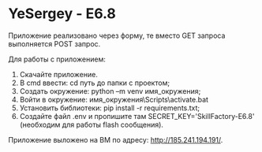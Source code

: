 # YeSergey - E6.8

Приложение реализовано через форму, те вместо GET запроса выполняется POST запрос.

Для работы с приложением:
1. Скачайте приложение.
2. В cmd ввести: cd путь до папки с проектом;
3. Создать окружение: python –m venv имя_окружения;
4. Войти в окружение: имя_окружения\Scripts\activate.bat
5. Установить библиотеки: pip install -r requirements.txt;
6. Создайте файл .env и пропишите там SECRET_KEY='SkillFactory-E6.8' (необходим для работы flash сообщения).

Приложение выложено на ВМ по адресу: http://185.241.194.191/.

